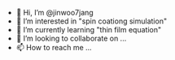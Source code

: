 - 👋 Hi, I’m @jinwoo7jang
- 👀 I’m interested in "spin coationg simulation"
- 🌱 I’m currently learning "thin film equation"
- 💞️ I’m looking to collaborate on ...
- 📫 How to reach me ...

<!---
jinwoo7jang/jinwoo7jang is a ✨ special ✨ repository because its `README.md` (this file) appears on your GitHub profile.
You can click the Preview link to take a look at your changes.
--->
